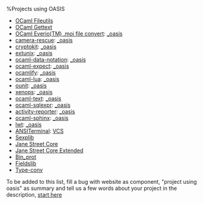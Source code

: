 %Projects using OASIS

* [OCaml Fileutils](https://forge.ocamlcore.org/projects/ocaml-fileutils)
* [OCaml Gettext](https://forge.ocamlcore.org/projects/ocaml-gettext)
* [OCaml Everio(TM) .moi file convert](https://forge.ocamlcore.org/projects/ocaml-moifile/): 
  [\_oasis](http://darcs.ocamlcore.org/cgi-bin/darcsweb.cgi?r=ocaml-moifile;a=headblob;f=/_oasis)
* [camera-rescue](https://forge.ocamlcore.org/projects/camera-rescue):
  [\_oasis](http://darcs.ocamlcore.org/cgi-bin/darcsweb.cgi?r=camera-rescue;a=headblob;f=/_oasis)
* [cryptokit](https://forge.ocamlcore.org/projects/cryptokit):
  [\_oasis](https://forge.ocamlcore.org/scm/viewvc.php/trunk/_oasis?view=markup&root=cryptokit)
* [extunix](https://forge.ocamlcore.org/projects/extunix):
  [\_oasis](http://git.ocamlcore.org/cgi-bin/gitweb.cgi?p=extunix/extunix.git;a=blob;f=_oasis)
* [ocaml-data-notation](https://forge.ocamlcore.org/projects/odn):
  [\_oasis](http://darcs.ocamlcore.org/cgi-bin/darcsweb.cgi?r=ocaml-data-notation;a=headblob;f=/_oasis)
* [ocaml-expect](https://forge.ocamlcore.org/projects/ocaml-expect):
  [\_oasis](http://darcs.ocamlcore.org/cgi-bin/darcsweb.cgi?r=ocaml-expect;a=headblob;f=/_oasis)
* [ocamlify](https://forge.ocamlcore.org/projects/ocamlify):
  [\_oasis](http://darcs.ocamlcore.org/cgi-bin/darcsweb.cgi?r=ocamlify;a=headblob;f=/_oasis)
* [ocaml-lua](https://forge.ocamlcore.org/projects/ocaml-lua):
  [\_oasis](http://git.ocamlcore.org/cgi-bin/gitweb.cgi?p=ocaml-lua/ocaml-lua.git;a=blob;f=_oasis)
* [ounit](https://forge.ocamlcore.org/projects/ounit):
  [\_oasis](http://darcs.ocamlcore.org/cgi-bin/darcsweb.cgi?r=ounit;a=headblob;f=/_oasis)
* [xenops](http://github.com/xen-org/xenops):
  [\_oasis](http://github.com/xen-org/xenops/blob/master/_oasis)
* [ocaml-text](https://forge.ocamlcore.org/project/ocaml-text):
  [\_oasis](http://darcs.ocamlcore.org/cgi-bin/darcsweb.cgi?r=ocaml-text;a=headblob;f=/_oasis)
* [ocaml-sqlexpr](http://github.com/mfp/ocaml-sqlexpr): 
  [\_oasis](http://github.com/mfp/ocaml-sqlexpr/blob/master/_oasis)
* [activity-reporter](http://github.com/celtic/activity-reporter):
  [\_oasis](http://github.com/celtic/activity-reporter/blob/master/_oasis)
* [ocaml-sphinx](http://sphinx.forge.ocamlcore.org/):
  [\_oasis](http://git.ocamlcore.org/cgi-bin/gitweb.cgi?p=sphinx/sphinx.git;a=blob;f=_oasis)
* [lwt](http://ocsigen.org/lwt/):
  [\_oasis](http://ocsigen.org/lwt/sources/_oasis?view=content)
* [ANSITerminal](https://forge.ocamlcore.org/projects/ansiterminal/):
  [VCS](https://forge.ocamlcore.org/scm/browser.php?group_id=187)
* [Sexplib](http://ocaml.janestreet.com/?q=node/13)
* [Jane Street Core](http://ocaml.janestreet.com/?q=node/13)
* [Jane Street Core Extended](http://ocaml.janestreet.com/?q=node/13)
* [Bin_prot](http://ocaml.janestreet.com/?q=node/13)
* [Fieldslib](http://ocaml.janestreet.com/?q=node/13)
* [Type-conv](http://ocaml.janestreet.com/?q=node/13)


To be added to this list, fill a bug with website as component, "project using
oasis" as summary and tell us a few words about your project in the
description, 
[start here](https://forge.ocamlcore.org/tracker/?func=add&group_id=54&atid=291)
